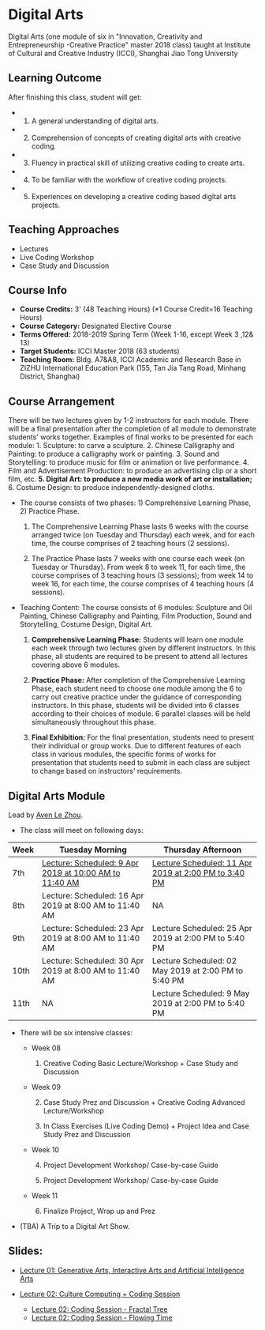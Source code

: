 # Digital Arts
Digital Arts (one module of six in "Innovation, Creativity and Entrepreneurship -Creative Practice" master 2018 class) taught at Institute of Cultural and Creative Industry (ICCI), Shanghai Jiao Tong University

## Learning Outcome
After finishing this class, student will get:

* 1) A general understanding of digital arts.
* 2) Comprehension of concepts of creating digital arts with creative coding.
* 3) Fluency in practical skill of utilizing creative coding to create arts.
* 4) To be familiar with the workflow of creative coding projects.
* 5) Experiences on developing a creative coding based digital arts projects.

## Teaching Approaches
* Lectures
* Live Coding Workshop
* Case Study and Discussion

## Course Info
* **Course Credits:** 3' (48 Teaching Hours) (*1 Course Credit=16 Teaching Hours)
* **Course Category:** Designated Elective Course
* **Terms Offered:** 2018-2019 Spring Term (Week 1-16, except Week 3 ,12& 13)
* **Target Students:** ICCI Master 2018 (63 students)
* **Teaching Room:** Bldg. A7&A8, ICCI Academic and Research Base in ZIZHU International Education Park (155, Tan Jia Tang Road,
Minhang District, Shanghai)

## Course Arrangement
There will be two lectures given by 1-2 instructors for each module. There will be a final presentation after the completion of all module to demonstrate students' works together. Examples of final works to be presented for each module: 1. Sculpture: to carve a sculpture. 2. Chinese Calligraphy and Painting: to produce a calligraphy work or painting. 3. Sound and Storytelling: to produce music for film or animation or live performance. 4. Film and Advertisement Production: to produce an advertising clip or a short film, etc. **5. Digital Art: to produce a new media work of art or installation;** 6. Costume Design: to produce independently-designed cloths.

* The course consists of two phases: 1) Comprehensive Learning Phase, 2) Practice Phase.

  1. The Comprehensive Learning Phase lasts 6 weeks with the course arranged twice (on Tuesday and Thursday) each week, and for each time, the course comprises of 2 teaching hours (2 sessions).

  2. The Practice Phase lasts 7 weeks with one course each week (on Tuesday or Thursday). From week 8 to week 11, for each time, the course comprises of 3 teaching hours (3 sessions); from week 14 to week 16, for each time, the course comprises of 4 teaching hours (4 sessions).

* Teaching Content: The course consists of 6 modules: Sculpture and Oil Painting, Chinese Calligraphy and Painting, Film Production, Sound and Storytelling, Costume Design, Digital Art.

    1. **Comprehensive Learning Phase:**
    Students will learn one module each week through two lectures given by different instructors. In this phase, all students are required to be present to attend all lectures covering above 6 modules.

    2. **Practice Phase:**
    After completion of the Comprehensive Learning Phase, each student need to choose one module among the 6 to carry out creative practice under the guidance of corresponding instructors. In this phase, students will be divided into 6 classes according to their choices of module. 6 parallel classes will be held simultaneously throughout this phase.

    3. **Final Exhibition:**
    For the final presentation, students need to present their individual or group works. Due to different features of each class in various modules, the specific forms of works for presentation that students need to submit in each class are subject to change based on instructors' requirements.

## Digital Arts Module
Lead by [Aven Le Zhou](https://www.aven.cc).

* The class will meet on following days:

| Week |  Tuesday Morning | Thursday Afternoon |
|------|---|---|
| 7th  | [Lecture: Scheduled: 9 Apr 2019 at 10:00 AM to 11:40 AM](https://docs.google.com/presentation/d/e/2PACX-1vTx2LWF4-uVJ0VN0e5kLIL34zUgbYBJ3S7ijdBgdnGlai3QU1B-57TOQtZi9Q3mjE_l2oFuN5yoOWDQ/embed?start=false&loop=false&delayms=3000)  |  [Lecture Scheduled: 11 Apr 2019 at 2:00 PM to 3:40 PM](https://docs.google.com/presentation/d/e/2PACX-1vSFFWiHPX2hzJ5tIFp1uaik6YpW_HbTPv4ujVeFOUdrPQL7g_Rv0BAjc0L-iwLyCS7Y3Sw7adEtHahx/pub?start=false&loop=false&delayms=3000) |
| 8th  | Lecture: Scheduled: 16 Apr 2019 at 8:00 AM to 11:40 AM  | NA |
| 9th  | Lecture: Scheduled: 23 Apr 2019 at 8:00 AM to 11:40 AM  |  Lecture Scheduled: 25 Apr 2019 at 2:00 PM to 5:40 PM |
| 10th | Lecture: Scheduled: 30 Apr 2019 at 8:00 AM to 11:40 AM  |  Lecture Scheduled: 02 May 2019 at 2:00 PM to 5:40 PM |
| 11th | NA  | Lecture Scheduled: 9 May 2019 at 2:00 PM to 5:40 PM  |

* There will be six intensive classes:

    * Week 08

        1. Creative Coding Basic Lecture/Workshop + Case Study and Discussion

    * Week 09

        2. Case Study Prez and Discussion + Creative Coding Advanced Lecture/Workshop

        3. In Class Exercises (Live Coding Demo) +  Project Idea and Case Study Prez and Discussion

    * Week 10

        4. Project Development Workshop/ Case-by-case Guide

        5. Project Development Workshop/ Case-by-case Guide

    * Week 11

        6. Finalize Project, Wrap up and Prez

* (TBA) A Trip to a Digital Art Show.

## Slides:
* [Lecture 01: Generative Arts, Interactive Arts and Artificial Intelligence Arts](https://docs.google.com/presentation/d/e/2PACX-1vTx2LWF4-uVJ0VN0e5kLIL34zUgbYBJ3S7ijdBgdnGlai3QU1B-57TOQtZi9Q3mjE_l2oFuN5yoOWDQ/embed?start=false&loop=false&delayms=3000)

* [Lecture 02: Culture Computing + Coding Session](https://docs.google.com/presentation/d/e/2PACX-1vSFFWiHPX2hzJ5tIFp1uaik6YpW_HbTPv4ujVeFOUdrPQL7g_Rv0BAjc0L-iwLyCS7Y3Sw7adEtHahx/pub?start=false&loop=false&delayms=3000)

  * [Lecture 02: Coding Session - Fractal Tree](lecture02/Tree_f/Tree_f.pde)
  * [Lecture 02: Coding Session - Flowing Time](lecture02/flowing_time/flowing_time.pde)
